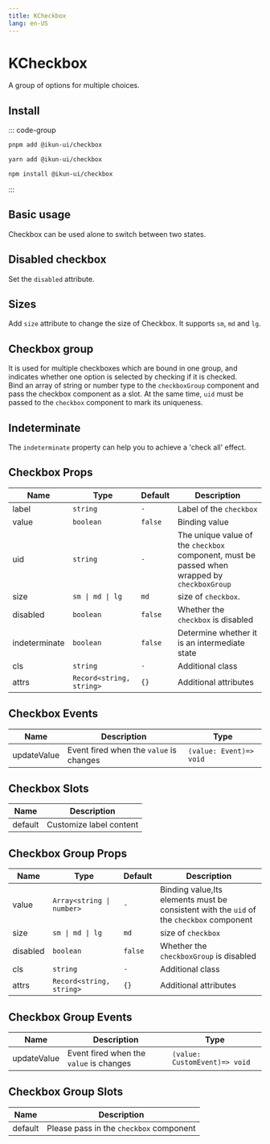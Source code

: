 ```yaml
---
title: KCheckbox
lang: en-US
---
```


# KCheckbox

A group of options for multiple choices.

## Install

::: code-group

```bash [pnpm]
pnpm add @ikun-ui/checkbox
```

```bash [yarn]
yarn add @ikun-ui/checkbox
```

```bash [npm]
npm install @ikun-ui/checkbox
```

:::

## Basic usage

Checkbox can be used alone to switch between two states.

<demo src="checkbox/basic.svelte" github="Checkbox"></demo>

## Disabled checkbox

Set the `disabled` attribute.

<demo src="checkbox/disabled.svelte" github="Checkbox"></demo>

## Sizes

Add `size` attribute to change the size of Checkbox. It supports `sm`, `md` and `lg`.

<demo src="checkbox/sizes.svelte" github="Checkbox"></demo>

## Checkbox group

It is used for multiple checkboxes which are bound in one group, and indicates whether one option is selected by checking if it is checked.  
Bind an array of string or number type to the `checkboxGroup` component and pass the checkbox component as a slot.
At the same time, `uid` must be passed to the `checkbox` component to mark its uniqueness.

<demo src="checkbox/group.svelte" github="CheckboxGroup"></demo>

## Indeterminate

The `indeterminate` property can help you to achieve a 'check all' effect.

<demo src="checkbox/indeterminate.svelte" github="CheckboxGroup"></demo>

## Checkbox Props

| Name          | Type                     | Default | Description                                                                                  |
| ------------- | ------------------------ | ------- | -------------------------------------------------------------------------------------------- |
| label         | `string`                 | `-`     | Label of the `checkbox`                                                                      |
| value         | `boolean`                | `false` | Binding value                                                                                |
| uid           | `string`                 | `-`     | The unique value of the `checkbox` component, must be passed when wrapped by `checkboxGroup` |
| size          | `sm \| md \| lg`          | `md`    | size of `checkbox`.                                                                          |
| disabled      | `boolean`                | `false` | Whether the `checkbox` is disabled                                                           |
| indeterminate | `boolean`                | `false` | Determine whether it is an intermediate state                                                |
| cls           | `string`                 | `-`     | Additional class                                                                             |
| attrs         | `Record<string, string>` | `{}`    | Additional attributes                                                                        |

## Checkbox Events

| Name        | Description                             | Type                    |
| ----------- | --------------------------------------- | ----------------------- |
| updateValue | Event fired when the `value` is changes | `(value: Event)=> void` |

## Checkbox Slots

| Name    | Description             |
| ------- | ----------------------- |
| default | Customize label content |

## Checkbox Group Props

| Name     | Type                      | Default | Description                                                                              |
| -------- | ------------------------- | ------- | ---------------------------------------------------------------------------------------- |
| value    | `Array<string \| number>` | `-`     | Binding value,Its elements must be consistent with the `uid` of the `checkbox` component |
| size     | `sm \| md \| lg`           | `md`    | size of `checkbox`                                                                       |
| disabled | `boolean`                 | `false` | Whether the `checkboxGroup` is disabled                                                  |
| cls      | `string`                  | `-`     | Additional class                                                                         |
| attrs    | `Record<string, string>`  | `{}`    | Additional attributes                                                                    |

## Checkbox Group Events

| Name        | Description                             | Type                          |
| ----------- | --------------------------------------- | ----------------------------- |
| updateValue | Event fired when the `value` is changes | `(value: CustomEvent)=> void` |

## Checkbox Group Slots

| Name    | Description                             |
| ------- | --------------------------------------- |
| default | Please pass in the `checkbox` component |
